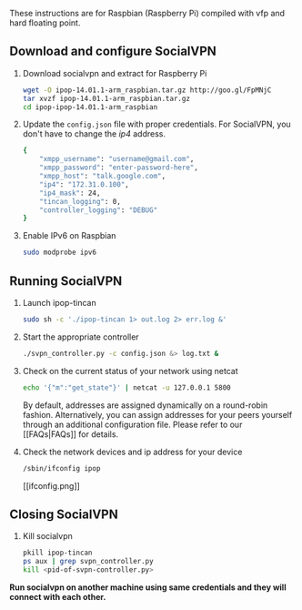 These instructions are for Raspbian (Raspberry Pi) compiled with vfp and hard
floating point.

## Download and configure SocialVPN

1.  Download socialvpn and extract for Raspberry Pi

    ```bash
    wget -O ipop-14.01.1-arm_raspbian.tar.gz http://goo.gl/FpMNjC
    tar xvzf ipop-14.01.1-arm_raspbian.tar.gz
    cd ipop-ipop-14.01.1-arm_raspbian
    ```

2.  Update the `config.json` file with proper credentials. For SocialVPN, you
    don't have to change the *ip4* address.


    ```bash
    {
        "xmpp_username": "username@gmail.com",
        "xmpp_password": "enter-password-here",
        "xmpp_host": "talk.google.com",
        "ip4": "172.31.0.100",
        "ip4_mask": 24,
        "tincan_logging": 0,
        "controller_logging": "DEBUG"
    }
    ```
3. Enable IPv6 on Raspbian
    ```bash
    sudo modprobe ipv6
    ```

## Running SocialVPN

1.  Launch ipop-tincan

    ```bash
    sudo sh -c './ipop-tincan 1> out.log 2> err.log &'
    ```

2.  Start the appropriate controller

    ```bash
    ./svpn_controller.py -c config.json &> log.txt &
    ```

3.  Check on the current status of your network using netcat

    ```bash
    echo '{"m":"get_state"}' | netcat -u 127.0.0.1 5800
    ```
    By default, addresses are assigned dynamically on a round-robin fashion. Alternatively, you can assign addresses for your peers yourself through an additional configuration file. Please refer to our [[FAQs|FAQs]] for details.

4.  Check the network devices and ip address for your device

    ```bash
    /sbin/ifconfig ipop
    ```

    [[ifconfig.png]]

## Closing SocialVPN

1.  Kill socialvpn 

    ```bash
    pkill ipop-tincan
    ps aux | grep svpn_controller.py
    kill <pid-of-svpn-controller.py>
    ```

**Run socialvpn on another machine using same credentials and they will connect
with each other.**
